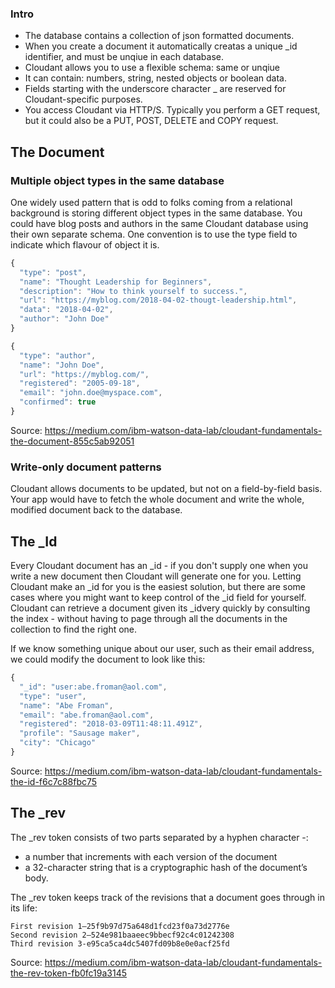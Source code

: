 ### Intro
- The database contains a collection of json formatted documents. 
- When you create a document it automatically creatas a unique _id identifier, and must be unqiue in each database.
- Cloudant allows you to use a flexible schema: same or unqiue
- It can contain: numbers, string, nested objects or boolean data. 
- Fields starting with the underscore character _ are reserved for Cloudant-specific purposes. 
- You access Cloudant via HTTP/S. Typically you perform a GET request, but it could also be a PUT, POST, DELETE and COPY request.

## The Document
### Multiple object types in the same database
One widely used pattern that is odd to folks coming from a relational background is storing different object types in the same database. You could have blog posts and authors in the same Cloudant database using their own separate schema. One convention is to use the type field to indicate which flavour of object it is. 

```javascript
{
  "type": "post",
  "name": "Thought Leadership for Beginners",
  "description": "How to think yourself to success.",
  "url": "https://myblog.com/2018-04-02-thougt-leadership.html",
  "data": "2018-04-02",
  "author": "John Doe"
}
```

```javascript
{
  "type": "author",
  "name": "John Doe",
  "url": "https://myblog.com/",
  "registered": "2005-09-18",
  "email": "john.doe@myspace.com",
  "confirmed": true
}
```

Source: https://medium.com/ibm-watson-data-lab/cloudant-fundamentals-the-document-855c5ab92051

### Write-only document patterns
Cloudant allows documents to be updated, but not on a field-by-field basis. Your app would have to fetch the whole document and write the whole, modified document back to the database.

## The _Id
Every Cloudant document has an _id - if you don't supply one when you write a new document then Cloudant will generate one for you. Letting Cloudant make an _id for you is the easiest solution, but there are some cases where you might want to keep control of the _id field for yourself.  Cloudant can retrieve a document given its _idvery quickly by consulting the index - without having to page through all the documents in the collection to find the right one.

If we know something unique about our user, such as their email address, we could modify the document to look like this:
```javascript
{
  "_id": "user:abe.froman@aol.com",
  "type": "user",
  "name": "Abe Froman",
  "email": "abe.froman@aol.com",
  "registered": "2018-03-09T11:48:11.491Z",
  "profile": "Sausage maker",
  "city": "Chicago"
}
```

Source: https://medium.com/ibm-watson-data-lab/cloudant-fundamentals-the-id-f6c7c88fbc75

## The _rev
The _rev token consists of two parts separated by a hyphen character -:
- a number that increments with each version of the document
- a 32-character string that is a cryptographic hash of the document’s body.

The _rev token keeps track of the revisions that a document goes through in its life:

    First revision 1–25f9b97d75a648d1fcd23f0a73d2776e
    Second revision 2–524e981baaeec9bbecf92c4c01242308
    Third revision 3-e95ca5ca4dc5407fd09b8e0e0acf25fd
    
Source: https://medium.com/ibm-watson-data-lab/cloudant-fundamentals-the-rev-token-fb0fc19a3145




